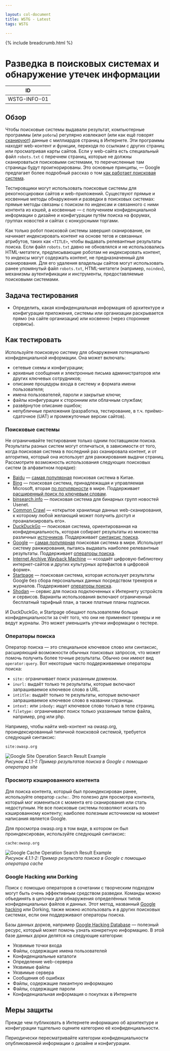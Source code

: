 ```yaml
---

layout: col-document
title: WSTG - Latest
tags: WSTG

---
```


{% include breadcrumb.html %}
# Разведка в поисковых системах и обнаружение утечек информации

|ID          |
|------------|
|WSTG-INFO-01|

## Обзор

Чтобы поисковые системы выдавали результат, компьютерные программы (или `роботы`) регулярно извлекают (или как ещё говорят [сканируют](https://en.wikipedia.org/wiki/Web_crawler)) данные с миллиардов страниц в Интернете. Эти программы находят web-контент и функции, переходя по ссылкам с других страниц или просматривая карты сайтов. Если у web-сайта есть специальный файл `robots.txt` с перечнем страниц, которые не должны сканироваться поисковыми системами, то перечисленные там страницы будут проигнорированы. Это основные принципы, — Google предлагает более подробный рассказ о том [как работает поисковая система](https://support.google.com/webmasters/answer/70897?hl=en).

Тестировщики могут использовать поисковые системы для рекогносцировки сайтов и web-приложений. Существуют прямые и косвенные методы обнаружения и разведки в поисковых системах: прямые методы связаны с поиском по индексам и связанного с ними контента из кэшей, а косвенные — с получением конфиденциальной информации о дизайне и конфигурации путём поиска на форумах, группах новостей и сайтах с конкурсными торгами.

Как только робот поисковой системы завершил сканирование, он начинает индексировать контент на основе тегов и связанных атрибутов, таких как `<TITLE>`, чтобы выдавать релевантные результаты поиска. Если файл `robots.txt` давно не обновлялся и не использовались HTML-метатеги, предписывающие роботам не индексировать контент, то индексы могут содержать контент, не предназначенный для сканирования. Для его удаления владельцы сайтов могут использовать ранее упомянутый файл `robots.txt`, HTML-метатеги (например, `noindex`), механизмы аутентификации и инструменты, предоставляемые поисковыми системами.

## Задача тестирования

- Определить, какая конфиденциальная информация об архитектуре и конфигурации приложения, системы или организации раскрывается прямо (на сайте организации) или косвенно (через сторонние сервисы).

## Как тестировать

Используйте поисковую систему для обнаружения потенциально конфиденциальной информации. Она может включать:

- сетевые схемы и конфигурации;
- архивные сообщения и электронные письма администраторов или других ключевых сотрудников;
- описание процедуры входа в систему и формата имени пользователя;
- имена пользователей, пароли и закрытые ключи;
- файлы конфигурации к сторонним или облачным службам;
- развёрнутое описание ошибок;
- непубличные приложения (разработка, тестирование, в т.ч. приёмо-сдаточное (UAT) и промежуточные версии сайтов).

### Поисковые системы

Не ограничивайте тестирование только одним поставщиком поиска. Результаты разных систем могут отличаться, в зависимости от того, когда поисковая система в последний раз сканировала контент, и от алгоритма, который она использует для ранжирования выдачи страниц. Рассмотрите возможность использования следующих поисковых систем (в алфавитном порядке):

- [Baidu](https://www.baidu.com/) — [самая популярная](https://en.wikipedia.org/wiki/Web_search_engine#Market_share) поисковая система в Китае.
- [Bing](https://www.bing.com/) — поисковая система, принадлежащая и управляемая Microsoft, вторая [по популярности](https://en.wikipedia.org/wiki/Web_search_engine#Market_share) в мире. Поддерживает [расширенный поиск по ключевым словам](http://help.bing.microsoft.com/#apex/18/en-US/10001/-1).
- [binsearch.info](https://binsearch.info/) — поисковая система для бинарных групп новостей Usenet.
- [Common Crawl](https://commoncrawl.org/) — «открытое хранилище данных web-сканирования, к которому любой желающий может получить доступ и проанализировать его».
- [DuckDuckGo](https://duckduckgo.com/) — поисковая система, ориентированная на конфиденциальность, которая собирает результаты из множества различных [источников](https://help.duckduckgo.com/results/sources/). Поддерживает [синтаксис поиска](https://help.duckduckgo.com/duckduckgo-help-pages/results/syntax/).
- [Google](https://www.google.com/) — [самая популярная](https://en.wikipedia.org/wiki/Web_search_engine#Market_share) поисковая система в мире. Использует систему ранжирования, пытаясь выдавать наиболее релевантные результаты. Поддерживает [операторы поиска](https://support.google.com/websearch/answer/2466433).
- [Internet Archive Wayback Machine](https://archive.org/web/) — «создаёт цифровую библиотеку интернет-сайтов и других культурных артефактов в цифровой форме».
- [Startpage](https://www.startpage.com/) — поисковая система, которая использует результаты Google без сбора персональных данных посредством трекеров и журналов. Поддерживает [операторы поиска](https://support.startpage.com/hc/en-us/articles/4521473758228-How-to-use-search-operators-Advanced-Search-).
- [Shodan](https://www.shodan.io/) — сервис для поиска подключенных к Интернету устройств и сервисов. Варианты использования включают ограниченный бесплатный тарифный план, а также платные планы подписки.

И DuckDuckGo, и Startpage обещают пользователям больше конфиденциальности за счёт того, что они не применяют трекеры и не ведут журналы. Это может уменьшить утечки информации о тестере.

### Операторы поиска

Оператор поиска — это специальное ключевое слово или синтаксис, расширяющий возможности обычных поисковых запросов, что может помочь получить более точные результаты. Обычно они имеют вид  `operator:query`. Вот некоторые часто поддерживаемые операторы поиска:

- `site:` ограничивает поиск указанным доменом.
- `inurl:` выдаёт только те результаты, которые включают запрашиваемое ключевое слово в URL.
- `intitle:` выдаёт только те результаты, которые включают запрашиваемое ключевое слово в названии страницы.
- `intext:` или `inbody:` ищут ключевое слово только в теле страниц.
- `filetype:` ограничивают поиск только указанным типом файла, например, png или php.

Например, чтобы найти web-контент на owasp.org, проиндексированный типичной поисковой системой, требуется следующий синтаксис:

```text
site:owasp.org
```

![Google Site Operation Search Result Example](images/Google_site_Operator_Search_Results_Example_20200406.png)\
*Рисунок 4.1.1-1: Пример результатов поиска в Google с помощью оператора site*

### Просмотр кэшированного контента

Для поиска контента, который был проиндексирован ранее, используйте оператор `cache:`. Это полезно для просмотра контента, который мог измениться с момента его сканирования или стать недоступным. Не все поисковые системы позволяют искать по кэшированному контенту; наиболее полезным источником на момент написания является Google.

Для просмотра owasp.org в том виде, в котором он был проиндексирован, используйте следующий синтаксис:

```text
cache:owasp.org
```

![Google Cache Operation Search Result Example](images/Google_cache_Operator_Search_Results_Example_20200406.png)\
*Рисунок 4.1.1-2: Пример результата поиска в Google с помощью оператора cache*

### Google Hacking или Dorking

Поиск с помощью операторов в сочетании с творческим подходом могут быть очень эффективным средством разведки. Команды можно объединять в цепочки для обнаружения определённых типов конфиденциальных файлов и данных. Этот метод, названный [Google hacking](https://en.wikipedia.org/wiki/Google_hacking) или Dorking, также можно использовать и в других поисковых системах, если они поддерживают операторы поиска.

Базы данных дорков, например [Google Hacking Database](https://www.exploit-db.com/google-hacking-database) — полезный ресурс, который может помочь узнать конкретную информацию. В этой базе данных дорки делятся на следующие категории:

- Уязвимые точки входа
- Файлы, содержащие имена пользователей
- Конфиденциальные каталоги
- Определение web-сервера
- Уязвимые файлы
- Уязвимые сервера
- Сообщения об ошибках
- Файлы, содержащие пикантную информацию
- Файлы, содержащие пароли
- Конфиденциальная информация о покупках в Интернете

## Меры защиты

Прежде чем публиковать в Интернете информацию об архитектуре и конфигурации тщательно оцените категорию её конфиденциальности.

Периодически пересматривайте категории конфиденциальности опубликованной информации о дизайне и конфигурации.
